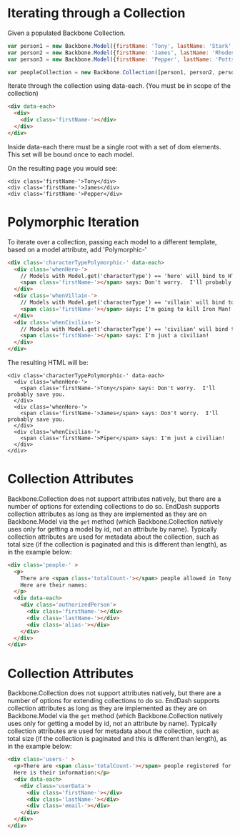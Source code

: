 Iterating through a Collection
==============================

Given a populated Backbone Collection.

```javascript
var person1 = new Backbone.Model({firstName: 'Tony', lastName: 'Stark', characterType: 'hero'});
var person2 = new Backbone.Model({firstName: 'James', lastName: 'Rhodes', characterType: 'hero'});
var person3 = new Backbone.Model({firstName: 'Pepper', lastName: 'Potts', characterType: 'civilian' });

var peopleCollection = new Backbone.Collection([person1, person2, person3]);
```

Iterate through the collection using data-each.
(You must be in scope of the collection)

```html
<div data-each>
  <div>
    <div class='firstName-'></div>
  </div>
</div>
```

Inside data-each there must be a single root with a set of dom elements.
This set will be bound once to each model.

On the resulting page you would see:

```
<div class='firstName-'>Tony</div>
<div class='firstName-'>James</div>
<div class='firstName-'>Pepper</div>
```

Polymorphic Iteration
=====================

To iterate over a collection, passing each model to a
different template, based on a model attribute, add '<modelAttribute>Polymorphic-'

```html
<div class='characterTypePolymorphic-' data-each>
  <div class='whenHero-'>
    // Models with Model.get('characterType') == 'hero' will bind to HTML here.
    <span class='firstName-'></span> says: Don't worry.  I'll probably save you.
  </div>
  <div class='whenVillain-'>
    // Models with Model.get('characterType') == 'villain' will bind to HTML here.
    <span class='firstName-'></span> says: I'm going to kill Iron Man!
  </div>
  <div class='whenCivilian-'>
    // Models with Model.get('characterType') == 'civilian' will bind to HTML here.
    <span class='firstName-'></span> says: I'm just a civilian!
  </div>
</div>
```

The resulting HTML will be:

```
<div class='characterTypePolymorphic-' data-each>
  <div class='whenHero-'>
    <span class='firstName-'>Tony</span> says: Don't worry.  I'll probably save you.
  </div>
  <div class='whenHero-'>
    <span class='firstName-'>James</span> says: Don't worry.  I'll probably save you.
  </div>
  <div class='whenCivilian-'>
    <span class='firstName-'>Piper</span> says: I'm just a civilian!
  </div>
</div>
```

Collection Attributes
=====================

Backbone.Collection does not support attributes natively, but there are a number of
options for extending collections to do so.  EndDash supports collection attributes
as long as they are implemented as they are on Backbone.Model via the `get` method
(which Backbone.Collection natively uses only for getting a model by id, not an
attribute by name).  Typically collection attributes are used for metadata about
the collection, such as total size (if the collection is paginated and this is
different than length), as in the example below:

```html
<div class='people-' >
  <p>
    There are <span class='totalCount-'></span> people allowed in Tony's basement.
    Here are their names:
  </p>
  <div data-each>
    <div class='authorizedPerson'>
      <div class='firstName-'></div>
      <div class='lastName-'></div>
      <div class='alias-'></div>
    </div>
  </div>
</div>
```

Collection Attributes
=====================

Backbone.Collection does not support attributes natively, but there are a number of
options for extending collections to do so.  EndDash supports collection attributes
as long as they are implemented as they are on Backbone.Model via the `get` method
(which Backbone.Collection natively uses only for getting a model by id, not an
attribute by name).  Typically collection attributes are used for metadata about
the collection, such as total size (if the collection is paginated and this is
different than length), as in the example below:

```html
<div class='users-' >
  <p>There are <span class='totalCount-'></span> people registered for the service.
  Here is their information:</p>
  <div data-each>
    <div class='userData'>
      <div class='firstName-'></div>
      <div class='lastName-'></div>
      <div class='email-'></div>
    </div>
  </div>
</div>
```
